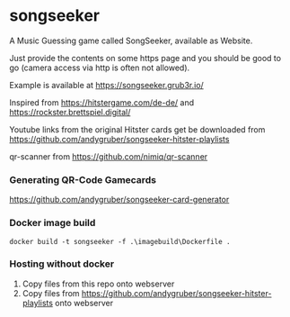 # songseeker
A Music Guessing game called SongSeeker, available as Website.

Just provide the contents on some https page and you should be good to go (camera access via http is often not allowed).

Example is available at https://songseeker.grub3r.io/

Inspired from https://hitstergame.com/de-de/ and https://rockster.brettspiel.digital/

Youtube links from the original Hitster cards get be downloaded from https://github.com/andygruber/songseeker-hitster-playlists

qr-scanner from https://github.com/nimiq/qr-scanner

### Generating QR-Code Gamecards

https://github.com/andygruber/songseeker-card-generator

### Docker image build

```
docker build -t songseeker -f .\imagebuild\Dockerfile .
```


### Hosting without docker
1. Copy files from this repo onto webserver
2. Copy files from https://github.com/andygruber/songseeker-hitster-playlists onto webserver
